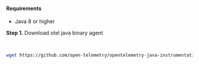 #### Requirements
- Java 8 or higher
&nbsp;

**Step 1.** Download otel java binary agent

&nbsp;

```bash
wget https://github.com/open-telemetry/opentelemetry-java-instrumentation/releases/latest/download/opentelemetry-javaagent.jar
```